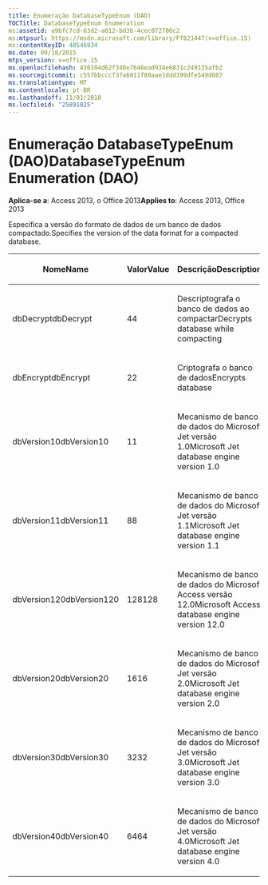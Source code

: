 ```yaml
---
title: Enumeração DatabaseTypeEnum (DAO)
TOCTitle: DatabaseTypeEnum Enumeration
ms:assetid: a9bfc7cd-63d2-a012-bd3b-4cec072706c2
ms:mtpsurl: https://msdn.microsoft.com/library/Ff821447(v=office.15)
ms:contentKeyID: 48546934
ms.date: 09/18/2015
mtps_version: v=office.15
ms.openlocfilehash: 436194d62f340e7646ead934e6831c249135afb2
ms.sourcegitcommit: c557bbcccf37a6011f89aae1ddd399dfe549d087
ms.translationtype: MT
ms.contentlocale: pt-BR
ms.lasthandoff: 11/01/2018
ms.locfileid: "25891025"
---
```

# <a name="databasetypeenum-enumeration-dao"></a><span data-ttu-id="49aaa-102">Enumeração DatabaseTypeEnum (DAO)</span><span class="sxs-lookup"><span data-stu-id="49aaa-102">DatabaseTypeEnum Enumeration (DAO)</span></span>


<span data-ttu-id="49aaa-103">**Aplica-se a**: Access 2013, o Office 2013</span><span class="sxs-lookup"><span data-stu-id="49aaa-103">**Applies to**: Access 2013, Office 2013</span></span>

<span data-ttu-id="49aaa-104">Especifica a versão do formato de dados de um banco de dados compactado.</span><span class="sxs-lookup"><span data-stu-id="49aaa-104">Specifies the version of the data format for a compacted database.</span></span>

<table>
<colgroup>
<col style="width: 33%" />
<col style="width: 33%" />
<col style="width: 33%" />
</colgroup>
<thead>
<tr class="header">
<th><p><span data-ttu-id="49aaa-105">Nome</span><span class="sxs-lookup"><span data-stu-id="49aaa-105">Name</span></span></p></th>
<th><p><span data-ttu-id="49aaa-106">Valor</span><span class="sxs-lookup"><span data-stu-id="49aaa-106">Value</span></span></p></th>
<th><p><span data-ttu-id="49aaa-107">Descrição</span><span class="sxs-lookup"><span data-stu-id="49aaa-107">Description</span></span></p></th>
</tr>
</thead>
<tbody>
<tr class="odd">
<td><p><span data-ttu-id="49aaa-108">dbDecrypt</span><span class="sxs-lookup"><span data-stu-id="49aaa-108">dbDecrypt</span></span></p></td>
<td><p><span data-ttu-id="49aaa-109">4</span><span class="sxs-lookup"><span data-stu-id="49aaa-109">4</span></span></p></td>
<td><p><span data-ttu-id="49aaa-110">Descriptografa o banco de dados ao compactar</span><span class="sxs-lookup"><span data-stu-id="49aaa-110">Decrypts database while compacting</span></span></p></td>
</tr>
<tr class="even">
<td><p><span data-ttu-id="49aaa-111">dbEncrypt</span><span class="sxs-lookup"><span data-stu-id="49aaa-111">dbEncrypt</span></span></p></td>
<td><p><span data-ttu-id="49aaa-112">2</span><span class="sxs-lookup"><span data-stu-id="49aaa-112">2</span></span></p></td>
<td><p><span data-ttu-id="49aaa-113">Criptografa o banco de dados</span><span class="sxs-lookup"><span data-stu-id="49aaa-113">Encrypts database</span></span></p></td>
</tr>
<tr class="odd">
<td><p><span data-ttu-id="49aaa-114">dbVersion10</span><span class="sxs-lookup"><span data-stu-id="49aaa-114">dbVersion10</span></span></p></td>
<td><p><span data-ttu-id="49aaa-115">1</span><span class="sxs-lookup"><span data-stu-id="49aaa-115">1</span></span></p></td>
<td><p><span data-ttu-id="49aaa-116">Mecanismo de banco de dados do Microsoft Jet versão 1.0</span><span class="sxs-lookup"><span data-stu-id="49aaa-116">Microsoft Jet database engine version 1.0</span></span></p></td>
</tr>
<tr class="even">
<td><p><span data-ttu-id="49aaa-117">dbVersion11</span><span class="sxs-lookup"><span data-stu-id="49aaa-117">dbVersion11</span></span></p></td>
<td><p><span data-ttu-id="49aaa-118">8</span><span class="sxs-lookup"><span data-stu-id="49aaa-118">8</span></span></p></td>
<td><p><span data-ttu-id="49aaa-119">Mecanismo de banco de dados do Microsoft Jet versão 1.1</span><span class="sxs-lookup"><span data-stu-id="49aaa-119">Microsoft Jet database engine version 1.1</span></span></p></td>
</tr>
<tr class="odd">
<td><p><span data-ttu-id="49aaa-120">dbVersion120</span><span class="sxs-lookup"><span data-stu-id="49aaa-120">dbVersion120</span></span></p></td>
<td><p><span data-ttu-id="49aaa-121">128</span><span class="sxs-lookup"><span data-stu-id="49aaa-121">128</span></span></p></td>
<td><p><span data-ttu-id="49aaa-122">Mecanismo de banco de dados do Microsoft Access versão 12.0</span><span class="sxs-lookup"><span data-stu-id="49aaa-122">Microsoft Access database engine version 12.0</span></span></p></td>
</tr>
<tr class="even">
<td><p><span data-ttu-id="49aaa-123">dbVersion20</span><span class="sxs-lookup"><span data-stu-id="49aaa-123">dbVersion20</span></span></p></td>
<td><p><span data-ttu-id="49aaa-124">16</span><span class="sxs-lookup"><span data-stu-id="49aaa-124">16</span></span></p></td>
<td><p><span data-ttu-id="49aaa-125">Mecanismo de banco de dados do Microsoft Jet versão 2.0</span><span class="sxs-lookup"><span data-stu-id="49aaa-125">Microsoft Jet database engine version 2.0</span></span></p></td>
</tr>
<tr class="odd">
<td><p><span data-ttu-id="49aaa-126">dbVersion30</span><span class="sxs-lookup"><span data-stu-id="49aaa-126">dbVersion30</span></span></p></td>
<td><p><span data-ttu-id="49aaa-127">32</span><span class="sxs-lookup"><span data-stu-id="49aaa-127">32</span></span></p></td>
<td><p><span data-ttu-id="49aaa-128">Mecanismo de banco de dados do Microsoft Jet versão 3.0</span><span class="sxs-lookup"><span data-stu-id="49aaa-128">Microsoft Jet database engine version 3.0</span></span></p></td>
</tr>
<tr class="even">
<td><p><span data-ttu-id="49aaa-129">dbVersion40</span><span class="sxs-lookup"><span data-stu-id="49aaa-129">dbVersion40</span></span></p></td>
<td><p><span data-ttu-id="49aaa-130">64</span><span class="sxs-lookup"><span data-stu-id="49aaa-130">64</span></span></p></td>
<td><p><span data-ttu-id="49aaa-131">Mecanismo de banco de dados do Microsoft Jet versão 4.0</span><span class="sxs-lookup"><span data-stu-id="49aaa-131">Microsoft Jet database engine version 4.0</span></span></p></td>
</tr>
</tbody>
</table>

